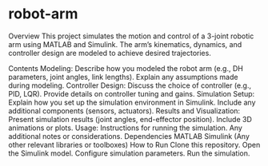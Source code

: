 # robot-arm
Overview
This project simulates the motion and control of a 3-joint robotic arm using MATLAB and Simulink. The arm’s kinematics, dynamics, and controller design are modeled to achieve desired trajectories.

Contents
Modeling:
Describe how you modeled the robot arm (e.g., DH parameters, joint angles, link lengths).
Explain any assumptions made during modeling.
Controller Design:
Discuss the choice of controller (e.g., PID, LQR).
Provide details on controller tuning and gains.
Simulation Setup:
Explain how you set up the simulation environment in Simulink.
Include any additional components (sensors, actuators).
Results and Visualization:
Present simulation results (joint angles, end-effector position).
Include 3D animations or plots.
Usage:
Instructions for running the simulation.
Any additional notes or considerations.
Dependencies
MATLAB
Simulink
(Any other relevant libraries or toolboxes)
How to Run
Clone this repository.
Open the Simulink model.
Configure simulation parameters.
Run the simulation.
